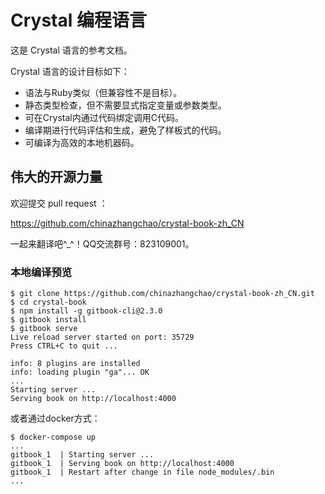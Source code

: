 # Crystal 编程语言

这是 Crystal 语言的参考文档。

Crystal 语言的设计目标如下：

* 语法与Ruby类似（但兼容性不是目标）。
* 静态类型检查，但不需要显式指定变量或参数类型。
* 可在Crystal内通过代码绑定调用C代码。
* 编译期进行代码评估和生成，避免了样板式的代码。
* 可编译为高效的本地机器码。

## 伟大的开源力量

欢迎提交 pull request ：

https://github.com/chinazhangchao/crystal-book-zh_CN

一起来翻译吧^_^！QQ交流群号：823109001。

### 本地编译预览

```
$ git clone https://github.com/chinazhangchao/crystal-book-zh_CN.git
$ cd crystal-book
$ npm install -g gitbook-cli@2.3.0
$ gitbook install
$ gitbook serve
Live reload server started on port: 35729
Press CTRL+C to quit ...

info: 8 plugins are installed
info: loading plugin "ga"... OK
...
Starting server ...
Serving book on http://localhost:4000

```
或者通过docker方式：
```
$ docker-compose up
...
gitbook_1  | Starting server ...
gitbook_1  | Serving book on http://localhost:4000
gitbook_1  | Restart after change in file node_modules/.bin
...
```
